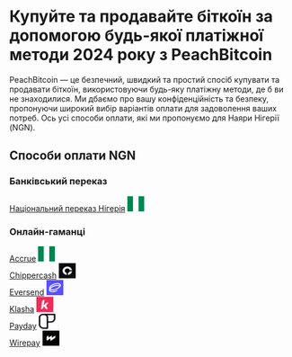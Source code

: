 <body class="payment-methods-page">

# Купуйте та продавайте біткоїн за допомогою будь-якої платіжної методи 2024 року з PeachBitcoin

PeachBitcoin — це безпечний, швидкий та простий спосіб купувати та продавати біткоїн, використовуючи будь-яку платіжну методи, де б ви не знаходилися. Ми дбаємо про вашу конфіденційність та безпеку, пропонуючи широкий вибір варіантів оплати для задоволення ваших потреб. Ось усі способи оплати, які ми пропонуємо для Наяри Нігерії (NGN).

## Способи оплати NGN

### Банківський переказ

<div class="payment-grid">
    <div class="payment-grid-item">
        <a href="/buy-bitcoin-with-national-transfer-nigeria">Національний переказ Нігерія</a> 
        <img src="/img/faq/logoimg/nigeriaflag.png" width="30px" height="27px" alt="Купуйте біткоїн за допомогою Національного переказу Нігерія, Продавайте біткоїн за допомогою Національного переказу Нігерія">
    </div>
</div>

### Онлайн-гаманці

<div class="payment-grid">
    <div class="payment-grid-item">
        <a href="/buy-bitcoin-with-accrue">Accrue</a> 
        <img src="/img/faq/logoimg/nigeriaflag.png" width="30px" height="27px" alt="Купуйте біткоїн за допомогою Accrue, Продавайте біткоїн за допомогою Accrue">
    </div>
    <div class="payment-grid-item">
        <a href="/buy-bitcoin-with-chippercash">Chippercash</a> 
        <img src="/img/faq/logoimg/chippercash.png" width="30px" height="27px" alt="Купуйте біткоїн за допомогою Chippercash, Продавайте біткоїн за допомогою Chippercash">
    </div>
    <div class="payment-grid-item">
        <a href="/buy-bitcoin-with-eversend">Eversend</a> 
        <img src="/img/faq/logoimg/eversend.png" width="30px" height="27px" alt="Купуйте біткоїн за допомогою Eversend, Продавайте біткоїн за допомогою Eversend">
    </div>
    <div class="payment-grid-item">
        <a href="/buy-bitcoin-with-klasha">Klasha</a> 
        <img src="/img/faq/logoimg/klasha.png" width="30px" height="27px" alt="Купуйте біткоїн за допомогою Klasha, Продавайте біткоїн за допомогою Klasha">
    </div>
    <div class="payment-grid-item">
        <a href="/buy-bitcoin-with-payday">Payday</a> 
        <img src="/img/faq/logoimg/payday.png" width="30px" height="27px" alt="Купуйте біткоїн за допомогою Payday, Продавайте біткоїн за допомогою Payday">
    </div>
    <div class="payment-grid-item">
        <a href="/buy-bitcoin-with-wirepay">Wirepay</a> 
        <img src="/img/faq/logoimg/wirepay.png" width="30px" height="27px" alt="Купуйте біткоїн за допомогою Wirepay, Продавайте біткоїн за допомогою Wirepay">
    </div>
</div>

</body>
